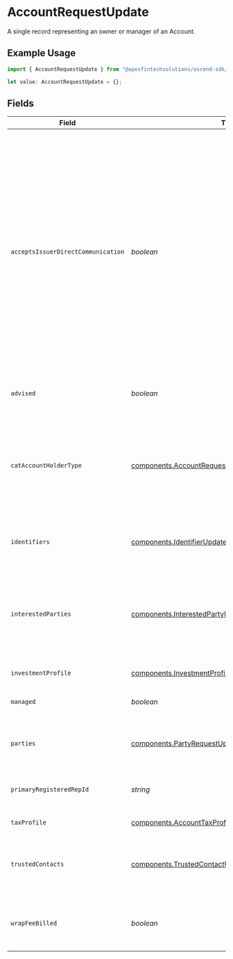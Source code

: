# AccountRequestUpdate

A single record representing an owner or manager of an Account.

## Example Usage

```typescript
import { AccountRequestUpdate } from "@apexfintechsolutions/ascend-sdk/models/components";

let value: AccountRequestUpdate = {};
```

## Fields

| Field                                                                                                                                                                                                                                                                                                                   | Type                                                                                                                                                                                                                                                                                                                    | Required                                                                                                                                                                                                                                                                                                                | Description                                                                                                                                                                                                                                                                                                             | Example                                                                                                                                                                                                                                                                                                                 |
| ----------------------------------------------------------------------------------------------------------------------------------------------------------------------------------------------------------------------------------------------------------------------------------------------------------------------- | ----------------------------------------------------------------------------------------------------------------------------------------------------------------------------------------------------------------------------------------------------------------------------------------------------------------------- | ----------------------------------------------------------------------------------------------------------------------------------------------------------------------------------------------------------------------------------------------------------------------------------------------------------------------- | ----------------------------------------------------------------------------------------------------------------------------------------------------------------------------------------------------------------------------------------------------------------------------------------------------------------------- | ----------------------------------------------------------------------------------------------------------------------------------------------------------------------------------------------------------------------------------------------------------------------------------------------------------------------- |
| `acceptsIssuerDirectCommunication`                                                                                                                                                                                                                                                                                      | *boolean*                                                                                                                                                                                                                                                                                                               | :heavy_minus_sign:                                                                                                                                                                                                                                                                                                      | Indicates if the issuer of a security held by the account is permitted to communicate directly with the shareholder versus through the brokerage firm; This can include sending proxy statements, annual reports, and other important information directly to the shareholder's address on file with the brokerage firm | false                                                                                                                                                                                                                                                                                                                   |
| `advised`                                                                                                                                                                                                                                                                                                               | *boolean*                                                                                                                                                                                                                                                                                                               | :heavy_minus_sign:                                                                                                                                                                                                                                                                                                      | A boolean to indicate if an account is advised                                                                                                                                                                                                                                                                          | true                                                                                                                                                                                                                                                                                                                    |
| `catAccountHolderType`                                                                                                                                                                                                                                                                                                  | [components.AccountRequestUpdateCatAccountHolderType](../../models/components/accountrequestupdatecataccountholdertype.md)                                                                                                                                                                                              | :heavy_minus_sign:                                                                                                                                                                                                                                                                                                      | The FINRA CAT classification for the Account Holder; Is set automatically based on attributes of the owners and account type                                                                                                                                                                                            | I_INDIVIDUAL                                                                                                                                                                                                                                                                                                            |
| `identifiers`                                                                                                                                                                                                                                                                                                           | [components.IdentifierUpdate](../../models/components/identifierupdate.md)[]                                                                                                                                                                                                                                            | :heavy_minus_sign:                                                                                                                                                                                                                                                                                                      | A list of identifiers associated with the account                                                                                                                                                                                                                                                                       |                                                                                                                                                                                                                                                                                                                         |
| `interestedParties`                                                                                                                                                                                                                                                                                                     | [components.InterestedPartyUpdate](../../models/components/interestedpartyupdate.md)[]                                                                                                                                                                                                                                  | :heavy_minus_sign:                                                                                                                                                                                                                                                                                                      | A list of natural persons indicated to receive selected account documents such as account statements                                                                                                                                                                                                                    |                                                                                                                                                                                                                                                                                                                         |
| `investmentProfile`                                                                                                                                                                                                                                                                                                     | [components.InvestmentProfileUpdate](../../models/components/investmentprofileupdate.md)                                                                                                                                                                                                                                | :heavy_minus_sign:                                                                                                                                                                                                                                                                                                      | Investor profile.                                                                                                                                                                                                                                                                                                       |                                                                                                                                                                                                                                                                                                                         |
| `managed`                                                                                                                                                                                                                                                                                                               | *boolean*                                                                                                                                                                                                                                                                                                               | :heavy_minus_sign:                                                                                                                                                                                                                                                                                                      | A boolean to indicate if an account is managed                                                                                                                                                                                                                                                                          | true                                                                                                                                                                                                                                                                                                                    |
| `parties`                                                                                                                                                                                                                                                                                                               | [components.PartyRequestUpdate](../../models/components/partyrequestupdate.md)[]                                                                                                                                                                                                                                        | :heavy_minus_sign:                                                                                                                                                                                                                                                                                                      | Parties associated with the account (e.g. custodian).                                                                                                                                                                                                                                                                   |                                                                                                                                                                                                                                                                                                                         |
| `primaryRegisteredRepId`                                                                                                                                                                                                                                                                                                | *string*                                                                                                                                                                                                                                                                                                                | :heavy_minus_sign:                                                                                                                                                                                                                                                                                                      | The primary registered representative for the account                                                                                                                                                                                                                                                                   | 01HB7N66WW02WG3B6B9W29K0HF                                                                                                                                                                                                                                                                                              |
| `taxProfile`                                                                                                                                                                                                                                                                                                            | [components.AccountTaxProfileUpdate](../../models/components/accounttaxprofileupdate.md)                                                                                                                                                                                                                                | :heavy_minus_sign:                                                                                                                                                                                                                                                                                                      | The account tax profile.                                                                                                                                                                                                                                                                                                |                                                                                                                                                                                                                                                                                                                         |
| `trustedContacts`                                                                                                                                                                                                                                                                                                       | [components.TrustedContactUpdate](../../models/components/trustedcontactupdate.md)[]                                                                                                                                                                                                                                    | :heavy_minus_sign:                                                                                                                                                                                                                                                                                                      | A list of persons designated to verify the well being of the account holder.                                                                                                                                                                                                                                            |                                                                                                                                                                                                                                                                                                                         |
| `wrapFeeBilled`                                                                                                                                                                                                                                                                                                         | *boolean*                                                                                                                                                                                                                                                                                                               | :heavy_minus_sign:                                                                                                                                                                                                                                                                                                      | A boolean to indicate if an account is a wrap brokerage account                                                                                                                                                                                                                                                         | true                                                                                                                                                                                                                                                                                                                    |